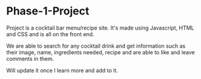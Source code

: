 # Phase-1-Project

Project is a cocktail bar menu/recipe site. It's made using Javascript, HTML and CSS and is all on the front end.

We are able to search for any cocktail drink and get information such as their image, name, 
ingredients needed, recipe and are able to like and leave comments in them.

Will update it once I learn more and add to it.
